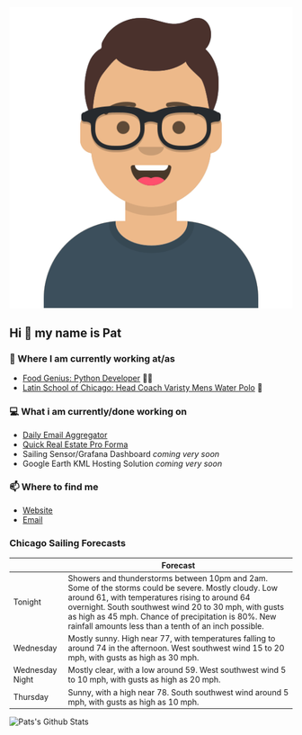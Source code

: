 [![Social banner for p-j-falconer](https://raw.githubusercontent.com/P-J-FALCONER/P-J-FALCONER/master/assets/avataaars.svg)](https://patfalconer.com/)
## Hi :wave: my name is Pat

### 💼 Where I am currently working at/as
- [Food Genius: Python Developer](https://getfoodgenius.com/) 🍔🐍
- [Latin School of Chicago: Head Coach Varisty Mens Water Polo](https://www.latinschool.org/) 🤽


### 💻 What i am currently/done working on
 - [Daily Email Aggregator](https://github.com/P-J-FALCONER/dott_daily_mail)
 - [Quick Real Estate Pro Forma](https://github.com/P-J-FALCONER/henry)
 - Sailing Sensor/Grafana Dashboard *coming very soon*
 - Google Earth KML Hosting Solution *coming very soon*

### 📫 Where to find me
 - [Website](https://patfalconer.com/)
 - [Email](mailto:patrick.j.falconer@gmail.com)


### Chicago Sailing Forecasts
|   | Forecast  |
|---|---|
| Tonight | Showers and thunderstorms between 10pm and 2am. Some of the storms could be severe. Mostly cloudy. Low around 61, with temperatures rising to around 64 overnight. South southwest wind 20 to 30 mph, with gusts as high as 45 mph. Chance of precipitation is 80%. New rainfall amounts less than a tenth of an inch possible. |
| Wednesday | Mostly sunny. High near 77, with temperatures falling to around 74 in the afternoon. West southwest wind 15 to 20 mph, with gusts as high as 30 mph. |
| Wednesday Night | Mostly clear, with a low around 59. West southwest wind 5 to 10 mph, with gusts as high as 20 mph. |
| Thursday | Sunny, with a high near 78. South southwest wind around 5 mph, with gusts as high as 10 mph. |

![Pats's Github Stats](https://github-readme-stats.vercel.app/api?username=p-j-falconer&show_icons=true&theme=radical)

